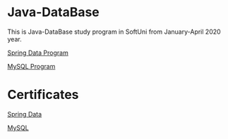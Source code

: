 # Java-DataBase
This is Java-DataBase study program in SoftUni from January-April 2020 year.

<a href="https://softuni.bg/trainings/2612/spring-data-february-2020" > Spring Data Program </a>

<a href="https://softuni.bg/trainings/2752/mysql-january-2020" > MySQL Program </a>

# Certificates 
<a href="https://softuni.bg/certificates/details/79020/e8802d9f" > Spring Data </a>

<a href="https://softuni.bg/certificates/details/79020/e8802d9f" > MySQL </a>
